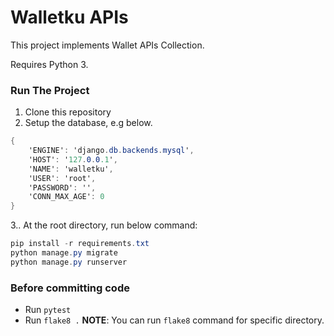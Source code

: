 # Walletku APIs

This project implements Wallet APIs Collection.

Requires Python 3.

### Run The Project
1. Clone this repository
2. Setup the database, e.g below.
```csharp
{
    'ENGINE': 'django.db.backends.mysql',
    'HOST': '127.0.0.1',
    'NAME': 'walletku',
    'USER': 'root',
    'PASSWORD': '',
    'CONN_MAX_AGE': 0
}
```
3.. At the root directory, run below command:
```csharp
pip install -r requirements.txt
python manage.py migrate
python manage.py runserver
```

### Before committing code
- Run `pytest`
- Run `flake8 .`
**NOTE**: You can run `flake8` command for specific directory.
